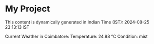 # My Project

This content is dynamically generated in Indian Time (IST): 2024-08-25 23:13:13 IST


Current Weather in Coimbatore:
Temperature: 24.88 °C
Condition: mist
